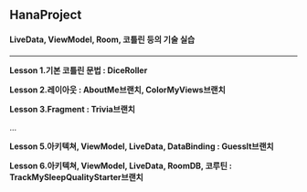 ## HanaProject
#### LiveData, ViewModel, Room, 코틀린 등의 기술 실습
---

**Lesson 1.기본 코틀린 문법 : DiceRoller**

**Lesson 2.레이아웃 : AboutMe브랜치, ColorMyViews브랜치**

**Lesson 3.Fragment : Trivia브랜치**

...

**Lesson 5.아키텍쳐, ViewModel, LiveData, DataBinding : GuessIt브랜치**

**Lesson 6.아키텍쳐, ViewModel, LiveData, RoomDB, 코루틴 : TrackMySleepQualityStarter브랜치**